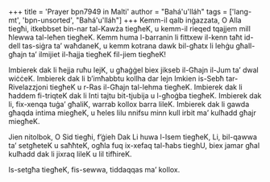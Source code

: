 +++
title = 'Prayer bpn7949 in Malti'
author = "Bahá'u'lláh"
tags = ['lang-mt', 'bpn-unsorted', "Bahá'u'lláh"]
+++
Kemm-il qalb inġazzata, O Alla tiegħi, itkebbset bin-nar tal-Kawża tiegħeK, u kemm-il rieqed tqajjem mill ħlewwa tal-leħen tiegħeK. Kemm huma l-barranin li fittxew il-kenn taħt id-dell tas-siġra ta’ waħdaneK, u kemm kotrana dawk bil-għatx li lehġu għall-għajn ta’ ilmijiet il-ħajja tiegħeK fil-jiem tiegħeK!

Imbierek dak li ħejja ruħu lejK, u għaġġel biex jikseb il-Għajn il-Jum ta’ dwal wiċċeK. Imbierek dak li b’imħabbtu kollha dar lejn Imkien is-Sebħ tar-Rivelazzjoni tiegħeK u r-Ras il-Għajn tal-lehma tiegħeK. Imbierek dak li ħaddem fi-triqteK dak li Inti tajtu bit-tjubija u l-għoġba tiegħeK. Imbierek dak li, fix-xenqa tuġa’ għaliK, warrab kollox barra lileK. Imbierek dak li gawda għaqda intima miegħeK, u ħeles lilu nnifsu minn kull irbit ma’ kulħadd għajr miegħeK.

Jien nitolbok, O Sid tiegħi, f’ġieh Dak  Li huwa l-Isem tiegħeK, Li, bil-qawwa ta’ setgħeteK u saħħteK, ogħla fuq ix-xefaq tal-ħabs tieghU, biex jamar għal kulħadd dak li jixraq lileK u lil tifħireK.
 
Is-setgħa tiegħeK, fis-sewwa, tiddaqqas ma’ kollox.

